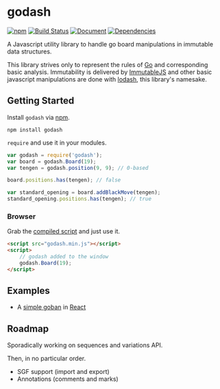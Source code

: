 godash
======

[![npm](https://img.shields.io/npm/v/godash.svg)](https://www.npmjs.com/package/godash)
[![Build Status](https://travis-ci.org/duckpunch/godash.svg)](https://travis-ci.org/duckpunch/godash)
[![Document](http://duckpunch.github.io/godash/badge.svg)](http://duckpunch.github.io/godash/)
[![Dependencies](https://david-dm.org/duckpunch/godash.svg)](https://david-dm.org/duckpunch/godash)

A Javascript utility library to handle go board manipulations in immutable data structures.

This library strives only to represent the rules of [Go](https://en.wikipedia.org/wiki/Go_%28game%29) and corresponding basic analysis.  Immutability is delivered by [ImmutableJS](http://facebook.github.io/immutable-js/) and other basic javascript manipulations are done with [lodash](https://lodash.com/), this library's namesake.

Getting Started
---------------

Install `godash` via [npm](https://www.npmjs.com/package/godash).

    npm install godash

`require` and use it in your modules.

```javascript
var godash = require('godash');
var board = godash.Board(19);
var tengen = godash.position(9, 9); // 0-based

board.positions.has(tengen); // false

var standard_opening = board.addBlackMove(tengen);
standard_opening.positions.has(tengen); // true
```

### Browser

Grab the [compiled script](https://github.com/duckpunch/godash/blob/master/dist/godash.min.js) and just use it.

```html
<script src="godash.min.js"></script>
<script>
    // godash added to the window
    godash.Board(19);
</script>
```

Examples
--------

- A [simple goban](http://duckpunch.github.io/react-simple-goban) in [React](https://facebook.github.io/react/)

Roadmap
-------

Sporadically working on sequences and variations API.

Then, in no particular order.

- SGF support (import and export)
- Annotations (comments and marks)
